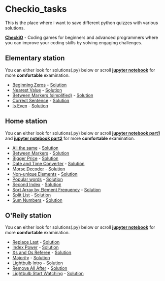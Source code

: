# Checkio_tasks
This is the place where i want to save different python quizzes with various solutions.

[**CheckiO**](https://checkio.org) - Coding games for beginners and advanced programmers where you can improve your coding skills by solving engaging challenges. 

## Elementary station
You can either look for solutions(.py) below or scroll [**jupyter notebook**](https://github.com/Tsibulnikov/Checkio_tasks/blob/main/Elementary/Elementary.ipynb) for more **comfortable** examination.
* [Beginning Zeros](https://py.checkio.org/en/mission/beginning-zeros/) - [Solution](https://github.com/Tsibulnikov/Checkio_tasks/blob/main/Elementary/Beginning%20Zeros.py)
* [Nearest Value](https://py.checkio.org/en/mission/nearest-value/) - [Solution](https://github.com/Tsibulnikov/Checkio_tasks/blob/main/Elementary/Nearest%20Value.py)
* [Between Markers (simplified)](https://py.checkio.org/en/mission/between-markers-simplified/) - [Solution](https://github.com/Tsibulnikov/Checkio_tasks/blob/main/Elementary/Between%20Markers(simplified).py)
* [Correct Sentence](https://py.checkio.org/en/mission/correct-sentence/) - [Solution](https://github.com/Tsibulnikov/Checkio_tasks/blob/main/Elementary/Correct%20Sentence.py)
* [Is Even](https://py.checkio.org/en/mission/is-even/) - [Solution](https://github.com/Tsibulnikov/Checkio_tasks/blob/main/Elementary/Is%20Even.py)

## Home station
You can either look for solutions(.py) below or scroll [**jupyter notebook part1**](https://github.com/Tsibulnikov/Checkio_tasks/blob/main/Home/Home%20p.1%20%5BElementary%2C%20%2B%5D.ipynb) and  [**jupyter notebook part2**](https://github.com/Tsibulnikov/Checkio_tasks/blob/main/Home/Home%20p.2%20%5BElementary%2B%2C%20Simple%5D.ipynb) for more **comfortable** examination.
* [All the same](https://py.checkio.org/en/mission/all-the-same/) - [Solution](https://github.com/Tsibulnikov/Checkio_tasks/blob/main/Home/Between%20Markers.py)
* [Between Markers](https://py.checkio.org/en/mission/between-markers/) - [Solution](https://github.com/Tsibulnikov/Checkio_tasks/blob/main/Home/Between%20Markers.py)
* [Bigger Price](https://py.checkio.org/en/mission/bigger-price/) - [Solution](https://github.com/Tsibulnikov/Checkio_tasks/blob/main/Home/Bigger%20Price.py)
* [Date and Time Converter](https://py.checkio.org/en/mission/date-and-time-converter/) - [Solution](https://github.com/Tsibulnikov/Checkio_tasks/blob/main/Home/Date%20and%20Time%20Converter.py)
* [Morse Decoder](https://py.checkio.org/en/mission/morse-decoder/) - [Solution](https://github.com/Tsibulnikov/Checkio_tasks/blob/main/Home/Morse%20Decoder.py)
* [Non-unique Elements](https://py.checkio.org/en/mission/non-unique-elements/) - [Solution](https://github.com/Tsibulnikov/Checkio_tasks/blob/main/Home/Non-unique%20Elements.py)
* [Popular words](https://py.checkio.org/en/mission/popular-words/) - [Solution](https://github.com/Tsibulnikov/Checkio_tasks/blob/main/Home/Popular%20worlds.py)
* [Second Index](https://py.checkio.org/en/mission/second-index/) - [Solution](https://github.com/Tsibulnikov/Checkio_tasks/blob/main/Home/Second%20Index.py)
* [Sort Array by Element Frequency](https://py.checkio.org/en/mission/sort-array-by-element-frequency/) - [Solution](https://github.com/Tsibulnikov/Checkio_tasks/blob/main/Home/Sort%20Array%20by%20element%20Frequency.py)
* [Split List](https://py.checkio.org/en/mission/split-list/) - [Solution](https://github.com/Tsibulnikov/Checkio_tasks/blob/main/Home/Split%20List.py)
* [Sum Numbers](https://py.checkio.org/en/mission/sum-numbers/) - [Solution](https://github.com/Tsibulnikov/Checkio_tasks/blob/main/Home/Sum%20Numbers.py)

## O'Reily station
You can either look for solutions(.py) below or scroll [**jupyter notebook**](https://github.com/Tsibulnikov/Checkio_tasks/blob/main/O'Reilly/O'Reilly%20p.1%20%5BElementary%2C%20%2B%5D.ipynb) for more **comfortable** examination.

* [Replace Last](https://py.checkio.org/en/mission/replace-last/) - [Solution](https://github.com/Tsibulnikov/Checkio_tasks/blob/main/O'Reilly/Replace%20Last.py)
* [Index Power](https://py.checkio.org/en/mission/index-power/) - [Solution](https://github.com/Tsibulnikov/Checkio_tasks/blob/main/O'Reilly/Index%20Power.py)
* [Xs and Os Referee](https://py.checkio.org/en/mission/x-o-referee/) - [Solution](https://github.com/Tsibulnikov/Checkio_tasks/blob/main/O'Reilly/Xs%20andOs%20Referee.py)
* [Majority](https://py.checkio.org/en/mission/majority/) - [Solution](https://github.com/Tsibulnikov/Checkio_tasks/blob/main/O'Reilly/Majority.py)
* [Lightbulb Intro](https://py.checkio.org/en/mission/lightbulb-intro/) - [Solution](https://github.com/Tsibulnikov/Checkio_tasks/blob/main/O'Reilly/Light%20Bulb%20Intro.py)
* [Remove All After](https://py.checkio.org/en/mission/remove-all-after/) - [Solution](https://github.com/Tsibulnikov/Checkio_tasks/blob/main/O'Reilly/Remove%20All%20After.py)
* [Lightbulb Start Watching](https://py.checkio.org/en/mission/lightbulb-start-watching/) - [Solution](https://github.com/Tsibulnikov/Checkio_tasks/blob/main/O'Reilly/LightBulb%20Start%20Watching.py)
